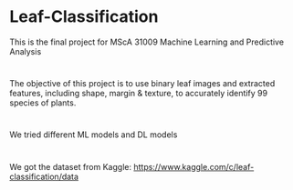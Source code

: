 # Leaf-Classification
This is the final project for MScA 31009 Machine Learning and Predictive Analysis
#
The objective of this project is to use binary leaf images and extracted features, including shape, margin & texture, to accurately identify 99 species of plants. 
# 
We tried different ML models and DL models
#
We got the dataset from Kaggle: 
https://www.kaggle.com/c/leaf-classification/data
